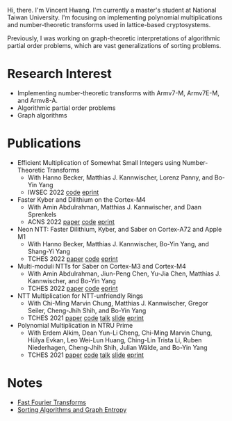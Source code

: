 

Hi, there. I'm Vincent Hwang.
I'm currently a master's student at National Taiwan University.
I'm focusing on implementing polynomial multiplications and number-theoretic transforms used in lattice-based cryptosystems.

Previously, I was working on graph-theoretic interpretations of algorithmic partial order problems,
which are vast generalizations of sorting problems.

# Research Interest
- Implementing number-theoretic transforms with Armv7-M, Armv7E-M, and Armv8-A.
- Algorithmic partial order problems
- Graph algorithms

# Publications
- Efficient Multiplication of Somewhat Small Integers using Number-Theoretic Transforms
    - With Hanno Becker, Matthias J. Kannwischer, Lorenz Panny, and Bo-Yin Yang
    - IWSEC 2022 [code](https://github.com/ntt-int-mul/ntt-int-mul-m3) [eprint](https://eprint.iacr.org/2022/439)
- Faster Kyber and Dilithium on the Cortex-M4
    - With Amin Abdulrahman, Matthias J. Kannwischer, and Daan Sprenkels
    - ACNS 2022 [paper](https://link.springer.com/chapter/10.1007/978-3-031-09234-3_42) [code](https://github.com/FasterKyberDilithiumM4/FasterKyberDilithiumM4) [eprint](https://eprint.iacr.org/2022/112)
- Neon NTT: Faster Dilithium, Kyber, and Saber on Cortex-A72 and Apple M1
    - With Hanno Becker, Matthias J. Kannwischer, Bo-Yin Yang, and Shang-Yi Yang
    - TCHES 2022 [paper](https://tches.iacr.org/index.php/TCHES/article/view/9295) [code](https://github.com/neon-ntt/neon-ntt) [eprint](https://eprint.iacr.org/2021/986)
- Multi-moduli NTTs for Saber on Cortex-M3 and Cortex-M4
    - With Amin Abdulrahman, Jiun-Peng Chen, Yu-Jia Chen, Matthias J. Kannwischer, and Bo-Yin Yang
    - TCHES 2022 [paper](https://tches.iacr.org/index.php/TCHES/article/view/9292) [code](https://github.com/multi-moduli-ntt-saber/multi-moduli-ntt-saber) [eprint](https://eprint.iacr.org/2021/995)
- NTT Multiplication for NTT-unfriendly Rings
    - With Chi-Ming Marvin Chung, Matthias J. Kannwischer, Gregor Seiler, Cheng-Jhih Shih, and Bo-Yin Yang
    - TCHES 2021 [paper](https://tches.iacr.org/index.php/TCHES/article/view/8791) [code](https://github.com/ntt-polymul/ntt-polymul) [talk](https://youtube.com/watch?v=a9_-jhD2ZG0) [slide](https://iacr.org/submit/files/slides/2021/ches/ches2021/30796/slides.pdf) [eprint](https://eprint.iacr.org/2020/1397)
- Polynomial Multiplication in NTRU Prime
    - With Erdem Alkim, Dean Yun-Li Cheng, Chi-Ming Marvin Chung, Hülya Evkan, Leo Wei-Lun Huang, Ching-Lin Trista Li, Ruben Niederhagen, Cheng-Jhih Shih, Julian Wälde, and Bo-Yin Yang
    - TCHES 2021 [paper](https://tches.iacr.org/index.php/TCHES/article/view/8733) [code](https://github.com/vincentvbh/NTRUPrime-PolyMul) [talk](https://youtube.com/watch?v=F95gXPfXrBA) [slide](https://iacr.org/submit/files/slides/2021/ches/ches2021/30766/slides.pdf) [eprint](https://eprint.iacr.org/2020/1216)





# Notes
- [Fast Fourier Transforms](./FFT.html)
- [Sorting Algorithms and Graph Entropy](./sort.html)

